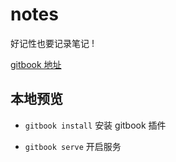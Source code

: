# notes

好记性也要记录笔记 !

[gitbook 地址](https://malcn.gitbook.io/notes)

## 本地预览

- `gitbook install` 安装 gitbook 插件

- `gitbook serve` 开启服务
